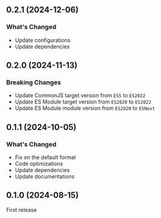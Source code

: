 ## 0.2.1 (2024-12-06)

### What's Changed

- Update configurations
- Update dependencies

## 0.2.0 (2024-11-13)

### Breaking Changes

- Update CommonJS target version from `ES5` to `ES2022`
- Update ES Module target version from `ES2020` to `ES2022`
- Update ES Module module version from `ES2020` to `ESNext`

## 0.1.1 (2024-10-05)

### What's Changed

- Fix on the default format
- Code optimizations
- Update dependencies
- Update documentations

## 0.1.0 (2024-08-15)

First release
